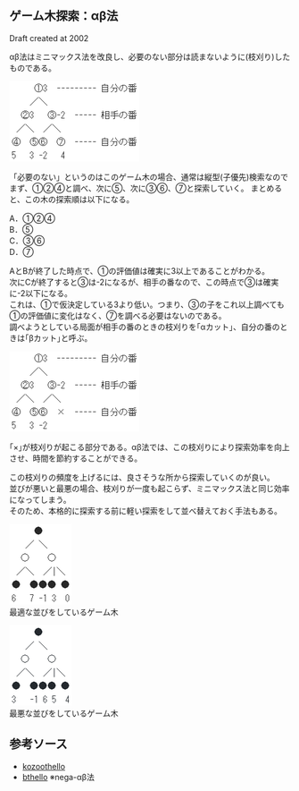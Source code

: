 ## ゲーム木探索：αβ法

Draft created at 2002

αβ法はミニマックス法を改良し、必要のない部分は読まないように(枝刈り)したものである。

![ゲーム木](img1.png)

「必要のない」というのはこのゲーム木の場合、通常は縦型(子優先)検索なのでまず、①②④と調べ、次に⑤、次に③⑥、⑦と探索していく。
まとめると、この木の探索順は以下になる。

A．①②④  
B．⑤  
C．③⑥  
D．⑦

AとBが終了した時点で、①の評価値は確実に3以上であることがわかる。  
次にCが終了すると③は-2になるが、相手の番なので、この時点で③は確実に-2以下になる。  
これは、①で仮決定している3より低い。つまり、③の子をこれ以上調べても①の評価値に変化はなく、⑦を調べる必要はないのである。  
調べようとしている局面が相手の番のときの枝刈りを｢αカット｣、自分の番のときは｢βカット｣と呼ぶ。

![ゲーム木](img2.png)

｢×｣が枝刈りが起こる部分である。αβ法では、この枝刈りにより探索効率を向上させ、時間を節約することができる。

この枝刈りの頻度を上げるには、良さそうな所から探索していくのが良い。  
並びが悪いと最悪の場合、枝刈りが一度も起こらず、ミニマックス法と同じ効率になってしまう。  
そのため、本格的に探索する前に軽い探索をして並べ替えておく手法もある。

![ゲーム木](img3.png)  
最適な並びをしているゲーム木

![ゲーム木](img4.png)  
最悪な並びをしているゲーム木

## 参考ソース

- [kozoothello](https://github.com/kozok-dev/kozoothello/blob/master/ab.c)
- [bthello](https://github.com/kozok-dev/bthello/blob/master/src/comwork.js) ※nega-αβ法
